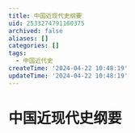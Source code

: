 ```yaml
---
title: 中国近现代史纲要
uid: 2533274791160375
archived: false
aliases: []
categories: []
tags:
  - 中国近代史
createTime: '2024-04-22 10:48:19'
updateTime: '2024-04-22 10:48:19'
---
```


# 中国近现代史纲要
